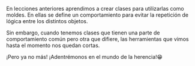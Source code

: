 En lecciones anteriores aprendimos a crear clases para utilizarlas como moldes. En ellas se define un comportamiento para evitar la repetición de lógica entre los distintos objetos.

Sin embargo, cuando tenemos clases que tienen una parte de comportamiento común pero otra que difiere, las herramientas que vimos hasta el momento nos quedan cortas.

¡Pero ya no más! ¡Adentrémonos en el mundo de la herencia!:grin:

